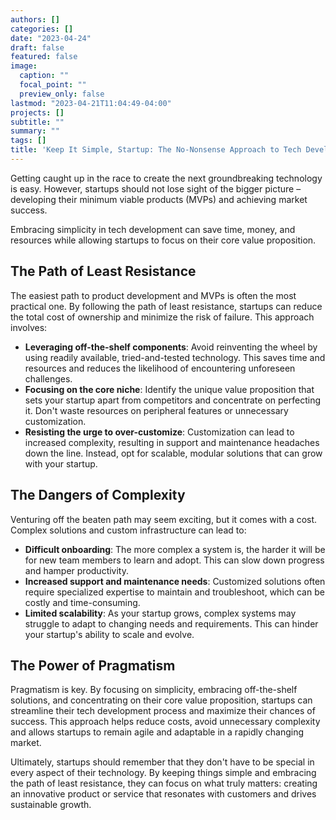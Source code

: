 ```yaml
---
authors: []
categories: []
date: "2023-04-24"
draft: false
featured: false
image:
  caption: ""
  focal_point: ""
  preview_only: false
lastmod: "2023-04-21T11:04:49-04:00"
projects: []
subtitle: ""
summary: ""
tags: []
title: 'Keep It Simple, Startup: The No-Nonsense Approach to Tech Development'
---
```


Getting caught up in the race to create the next groundbreaking technology is easy. However, startups should not lose sight of the bigger picture – developing their minimum viable products (MVPs) and achieving market success.

Embracing simplicity in tech development can save time, money, and resources while allowing startups to focus on their core value proposition.

## The Path of Least Resistance

The easiest path to product development and MVPs is often the most practical one. By following the path of least resistance, startups can reduce the total cost of ownership and minimize the risk of failure. This approach involves:

- **Leveraging off-the-shelf components**: Avoid reinventing the wheel by using readily available, tried-and-tested technology. This saves time and resources and reduces the likelihood of encountering unforeseen challenges.
- **Focusing on the core niche**: Identify the unique value proposition that sets your startup apart from competitors and concentrate on perfecting it. Don't waste resources on peripheral features or unnecessary customization.
- **Resisting the urge to over-customize**: Customization can lead to increased complexity, resulting in support and maintenance headaches down the line. Instead, opt for scalable, modular solutions that can grow with your startup.

## The Dangers of Complexity

Venturing off the beaten path may seem exciting, but it comes with a cost. Complex solutions and custom infrastructure can lead to:

- **Difficult onboarding**: The more complex a system is, the harder it will be for new team members to learn and adopt. This can slow down progress and hamper productivity.
- **Increased support and maintenance needs**: Customized solutions often require specialized expertise to maintain and troubleshoot, which can be costly and time-consuming.
- **Limited scalability**: As your startup grows, complex systems may struggle to adapt to changing needs and requirements. This can hinder your startup's ability to scale and evolve.

## The Power of Pragmatism

Pragmatism is key. By focusing on simplicity, embracing off-the-shelf solutions, and concentrating on their core value proposition, startups can streamline their tech development process and maximize their chances of success. This approach helps reduce costs, avoid unnecessary complexity and allows startups to remain agile and adaptable in a rapidly changing market.

Ultimately, startups should remember that they don't have to be special in every aspect of their technology. By keeping things simple and embracing the path of least resistance, they can focus on what truly matters: creating an innovative product or service that resonates with customers and drives sustainable growth.
